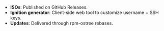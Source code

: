- **ISOs**: Published on GitHub Releases.
- **Ignition generator**: Client-side web tool to customize username + SSH keys.
- **Updates**: Delivered through rpm-ostree rebases.
